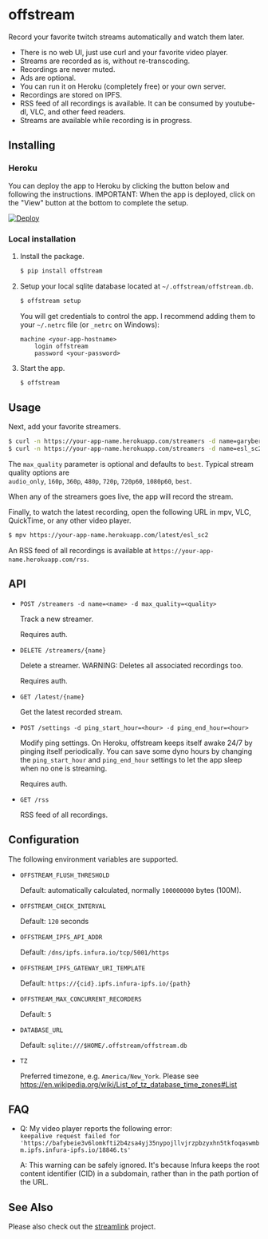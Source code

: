 # offstream

Record your favorite twitch streams automatically and watch them later.

- There is no web UI, just use curl and your favorite video player.
- Streams are recorded as is, without re-transcoding.
- Recordings are never muted.
- Ads are optional.
- You can run it on Heroku (completely free) or your own server.
- Recordings are stored on IPFS.
- RSS feed of all recordings is available. It can be consumed by youtube-dl,
  VLC, and other feed readers.
- Streams are available while recording is in progress.

## Installing

### Heroku

You can deploy the app to Heroku by clicking the button below and following the
instructions. IMPORTANT: When the app is deployed, click on the "View" button at
the bottom to complete the setup.

[![Deploy](https://www.herokucdn.com/deploy/button.svg)](https://heroku.com/deploy?template=https://github.com/soylent/offstream/tree/v1.0.1)

### Local installation

1. Install the package.
   ```sh
   $ pip install offstream
   ```
1. Setup your local sqlite database located at `~/.offstream/offstream.db`.
   ```sh
   $ offstream setup
   ```
   You will get credentials to control the app. I recommend adding them to your
   `~/.netrc` file (or `_netrc` on Windows):
   ```
   machine <your-app-hostname>
       login offstream
       password <your-password>
   ```
1. Start the app.
   ```sh
   $ offstream
   ```

## Usage

Next, add your favorite streamers.

```sh
$ curl -n https://your-app-name.herokuapp.com/streamers -d name=garybernhardt
$ curl -n https://your-app-name.herokuapp.com/streamers -d name=esl_sc2 -d max_quality=720p60
```

The `max_quality` parameter is optional and defaults to `best`. Typical stream
quality options are <br>
`audio_only`, `160p`, `360p`, `480p`, `720p`, `720p60`, `1080p60`, `best`.

When any of the streamers goes live, the app will record the stream.

Finally, to watch the latest recording, open the following URL in mpv, VLC,
QuickTime, or any other video player.

```sh
$ mpv https://your-app-name.herokuapp.com/latest/esl_sc2
```

An RSS feed of all recordings is available at `https://your-app-name.herokuapp.com/rss`.

## API

- `POST /streamers -d name=<name> -d max_quality=<quality>`

  Track a new streamer.

  Requires auth.

- `DELETE /streamers/{name}`

  Delete a streamer. WARNING: Deletes all associated recordings too.

  Requires auth.

- `GET /latest/{name}`

  Get the latest recorded stream.

- `POST /settings -d ping_start_hour=<hour> -d ping_end_hour=<hour>`

  Modify ping settings. On Heroku, offstream keeps itself awake 24/7 by pinging
  itself periodically. You can save some dyno hours by changing the
  `ping_start_hour` and `ping_end_hour` settings to let the app sleep when no
  one is streaming.

  Requires auth.

- `GET /rss`

  RSS feed of all recordings.

## Configuration

The following environment variables are supported.

- `OFFSTREAM_FLUSH_THRESHOLD`

  Default: automatically calculated, normally `100000000` bytes (100M).

- `OFFSTREAM_CHECK_INTERVAL`

  Default: `120` seconds

- `OFFSTREAM_IPFS_API_ADDR`

  Default: `/dns/ipfs.infura.io/tcp/5001/https`

- `OFFSTREAM_IPFS_GATEWAY_URI_TEMPLATE`

  Default: `https://{cid}.ipfs.infura-ipfs.io/{path}`

- `OFFSTREAM_MAX_CONCURRENT_RECORDERS`

  Default: `5`

- `DATABASE_URL`

  Default: `sqlite:///$HOME/.offstream/offstream.db`

- `TZ`

  Preferred timezone, e.g. `America/New_York`. Please see<br>
  https://en.wikipedia.org/wiki/List_of_tz_database_time_zones#List

## FAQ

- Q: My video player reports the following error:<br>
  `keepalive request failed for 'https://bafybeie3v6lomkfti2b4zsa4yj35nypojllvjrzpbzyxhn5tkfoqaswmbm.ipfs.infura-ipfs.io/18846.ts'`

  A: This warning can be safely ignored. It's because Infura keeps the root
  content identifier (CID) in a subdomain, rather than in the path portion of
  the URL.

## See Also

Please also check out the [streamlink](https://streamlink.github.io/) project.
